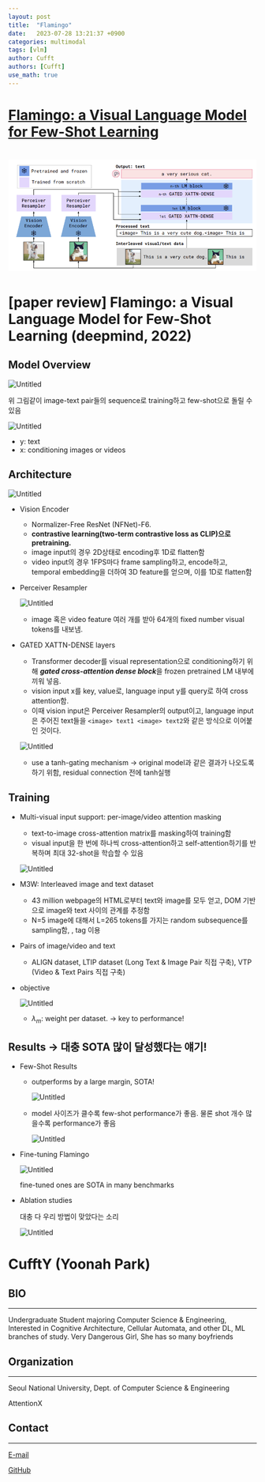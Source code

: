 ```yaml
---
layout: post
title:  "Flamingo"
date:   2023-07-28 13:21:37 +0900
categories: multimodal
tags: [vlm]
author: Cufft
authors: [Cufft]
use_math: true
---
```



# [Flamingo: a Visual Language Model for Few-Shot Learning](https://arxiv.org/abs/2204.14198)

# ![Untitled](assets\img\Flamingo/Untitled.png)

# [paper review] Flamingo: a Visual Language Model for Few-Shot Learning (deepmind, 2022)
## Model Overview

![Untitled](https://agency301.github.io/assets/img/Flamingo/Untitled%201.png)

위 그림같이 image-text pair들의 sequence로 training하고 few-shot으로 돌릴 수 있음

![Untitled](https://agency301.github.io/assets/img/Flamingo/Untitled%202.png)

- y: text
- x: conditioning images or videos
## Architecture

![Untitled](https://agency301.github.io/assets/img/Flamingo/Untitled.png)

- Vision Encoder
    - Normalizer-Free ResNet (NFNet)-F6.
    - **contrastive learning(two-term contrastive loss as CLIP)으로 pretraining.**
    - image input의 경우 2D상태로 encoding후 1D로 flatten함
    - video input의 경우 1FPS마다 frame sampling하고, encode하고, temporal embedding을 더하여 3D feature를 얻으며, 이를 1D로 flatten함
- Perceiver Resampler

    ![Untitled](https://agency301.github.io/assets/img/Flamingo/Untitled%203.png)

    - image 혹은 video feature 여러 개를 받아 64개의 fixed number visual tokens를 내보냄.
- GATED XATTN-DENSE layers
    - Transformer decoder를 visual representation으로 conditioning하기 위해 ***gated cross-attention dense block***을 frozen pretrained LM 내부에 끼워 넣음.
    - vision input x를 key, value로, language input y를 query로 하여 cross attention함.
    - 이때 vision input은 Perceiver Resampler의 output이고, language input은 주어진 text들을 `<image> text1 <image> text2`와 같은 방식으로 이어붙인 것이다.

    ![Untitled](https://agency301.github.io/assets/img/Flamingo/Untitled%204.png)

    - use a tanh-gating mechanism → original model과 같은 결과가 나오도록 하기 위함, residual connection 전에 tanh실행
## Training
- Multi-visual input support: per-image/video attention masking
    - text-to-image cross-attention matrix를 masking하여 training함
    - visual input을 한 번에 하나씩 cross-attention하고 self-attention하기를 반복하며 최대 32-shot을 학습할 수 있음

    ![Untitled](https://agency301.github.io/assets/img/Flamingo/Untitled%205.png)

- M3W: Interleaved image and text dataset
    - 43 million webpage의 HTML로부터 text와 image를 모두 얻고, DOM 기반으로 image와 text 사이의 관계를 추정함
    - N=5 image에 대해서 L=265 tokens를 가지는 random subsequence를 sampling함, <image>, <EOC> tag 이용
- Pairs of image/video and text
    - ALIGN dataset, LTIP dataset (Long Text & Image Pair 직접 구축), VTP (Video & Text Pairs 직접 구축)
- objective

    ![Untitled](https://agency301.github.io/assets/img/Flamingo/Untitled%206.png)

    - $\lambda_m$: weight per dataset. → key to performance!
## Results → 대충 SOTA 많이 달성했다는 얘기!
- Few-Shot Results
    - outperforms by a large margin, SOTA!

        ![Untitled](https://agency301.github.io/assets/img/Flamingo/Untitled%207.png)

    - model 사이즈가 클수록 few-shot performance가 좋음. 물론 shot 개수 많을수록 performance가 좋음

        ![Untitled](https://agency301.github.io/assets/img/Flamingo/Untitled%208.png)

- Fine-tuning Flamingo

    ![Untitled](https://agency301.github.io/assets/img/Flamingo/Untitled%209.png)

    fine-tuned ones are SOTA in many benchmarks

- Ablation studies

    대충 다 우리 방법이 맞았다는 소리

    ![Untitled](https://agency301.github.io/assets/img/Flamingo/Untitled%2010.png)


# CufftY (Yoonah Park)
## BIO
----------
Undergraduate Student majoring Computer Science & Engineering, Interested in Cognitive Architecture, Cellular Automata, and other DL, ML branches of study.
Very Dangerous Girl, She has so many boyfriends

## Organization
----------
Seoul National University, Dept. of Computer Science & Engineering

AttentionX

## Contact
----------
[E-mail](wisdomsword21@snu.ac.kr)

[GitHub](https://github.com/gyuuuna)